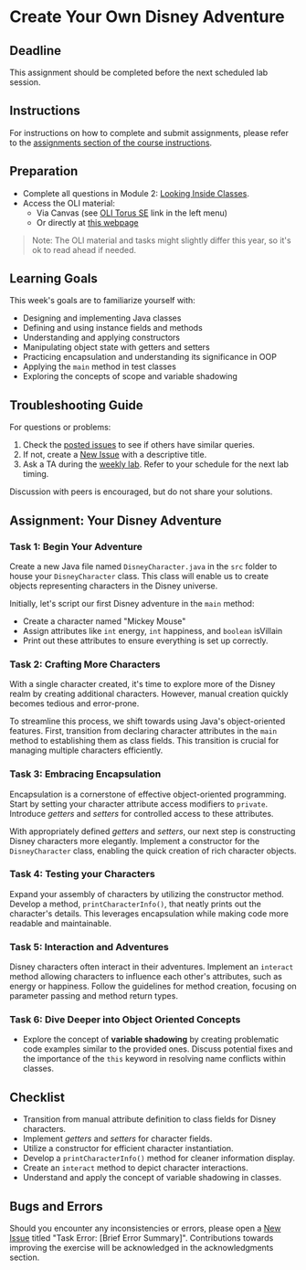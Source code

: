 # Create Your Own Disney Adventure

## Deadline
This assignment should be completed before the next scheduled lab session.

## Instructions
For instructions on how to complete and submit assignments, please refer to the [assignments section of the course instructions](https://example.com/course-instructions#assignments).

## Preparation

- Complete all questions in Module 2: [Looking Inside Classes](https://example.com/sections/module2).
- Access the OLI material:
  - Via Canvas (see [OLI Torus SE](https://example-canvas.com/courses/41415/external_tools/4247) link in the left menu)
  - Or directly at [this webpage](https://example.com/module2/material)

>Note: The OLI material and tasks might slightly differ this year, so it's ok to read ahead if needed.

## Learning Goals

This week's goals are to familiarize yourself with:
* Designing and implementing Java classes
* Defining and using instance fields and methods
* Understanding and applying constructors
* Manipulating object state with getters and setters
* Practicing encapsulation and understanding its significance in OOP
* Applying the `main` method in test classes
* Exploring the concepts of scope and variable shadowing

## Troubleshooting Guide

For questions or problems:
1. Check the [posted issues](https://example.com/help/issues) to see if others have similar queries.
2. If not, create a [New Issue](https://example.com/help/issues/new) with a descriptive title.
3. Ask a TA during the [weekly lab](https://schedule.com/INDA). Refer to your schedule for the next lab timing.

Discussion with peers is encouraged, but do not share your solutions.

## Assignment: Your Disney Adventure

### Task 1: Begin Your Adventure

Create a new Java file named `DisneyCharacter.java` in the `src` folder to house your `DisneyCharacter` class. This class will enable us to create objects representing characters in the Disney universe.

Initially, let's script our first Disney adventure in the `main` method:
- Create a character named "Mickey Mouse"
- Assign attributes like `int` energy, `int` happiness, and `boolean` isVillain
- Print out these attributes to ensure everything is set up correctly.

### Task 2: Crafting More Characters

With a single character created, it's time to explore more of the Disney realm by creating additional characters. However, manual creation quickly becomes tedious and error-prone.

To streamline this process, we shift towards using Java's object-oriented features. First, transition from declaring character attributes in the `main` method to establishing them as class fields. This transition is crucial for managing multiple characters efficiently.

### Task 3: Embracing Encapsulation

Encapsulation is a cornerstone of effective object-oriented programming. Start by setting your character attribute access modifiers to `private`. Introduce *getters* and *setters* for controlled access to these attributes.

With appropriately defined *getters* and *setters*, our next step is constructing Disney characters more elegantly. Implement a constructor for the `DisneyCharacter` class, enabling the quick creation of rich character objects.

### Task 4: Testing your Characters

Expand your assembly of characters by utilizing the constructor method. Develop a method, `printCharacterInfo()`, that neatly prints out the character's details. This leverages encapsulation while making code more readable and maintainable.

### Task 5: Interaction and Adventures

Disney characters often interact in their adventures. Implement an `interact` method allowing characters to influence each other's attributes, such as energy or happiness. Follow the guidelines for method creation, focusing on parameter passing and method return types.

### Task 6: Dive Deeper into Object Oriented Concepts

- Explore the concept of **variable shadowing** by creating problematic code examples similar to the provided ones. Discuss potential fixes and the importance of the `this` keyword in resolving name conflicts within classes.

## Checklist 

- Transition from manual attribute definition to class fields for Disney characters.
- Implement *getters* and *setters* for character fields.
- Utilize a constructor for efficient character instantiation.
- Develop a `printCharacterInfo()` method for cleaner information display.
- Create an `interact` method to depict character interactions.
- Understand and apply the concept of variable shadowing in classes.

## Bugs and Errors

Should you encounter any inconsistencies or errors, please open a [New Issue](https://example.com/help/issues/new) titled "Task Error: [Brief Error Summary]". Contributions towards improving the exercise will be acknowledged in the acknowledgments section.
